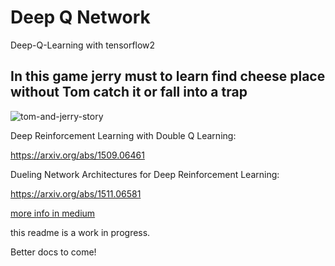 # Deep Q Network


Deep-Q-Learning with tensorflow2


## In this game jerry must to learn find cheese place without Tom catch it or fall into a trap
![tom-and-jerry-story](https://user-images.githubusercontent.com/71963543/108226143-db45b380-7151-11eb-9b42-a99c27ea4fb6.png)


Deep Reinforcement Learning with Double Q Learning:

https://arxiv.org/abs/1509.06461

Dueling Network Architectures for Deep Reinforcement Learning:

https://arxiv.org/abs/1511.06581

[more info in medium](https://medium.com/@parsa_h_m/deep-reinforcement-learning-dqn-double-dqn-dueling-dqn-noisy-dqn-and-dqn-with-prioritized-551f621a9823)

this readme is a work in progress.

Better docs to come!

